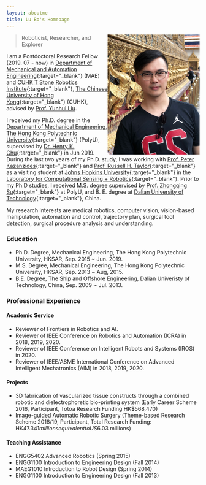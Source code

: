 ```yaml
---
layout: aboutme
title: Lu Bo's Homepage
---
```


<p class="full-width no-margin"><img src="/public/image/profile-lubo-2018.jpg" alt="lubo" style="width:15rem;height:19.6rem;" align="right"/></p>

<blockquote class="full-width"><p>Roboticist, Researcher, and Explorer</p></blockquote>

I am a Postdoctoral Research Fellow (2019. 07 - now) in [Department of Mechanical and Automation Engineering](http://www.mae.cuhk.edu.hk/){:target="_blank"} (MAE) and [CUHK T Stone Robotics Institute](http://www.cuhk.edu.hk/ri){:target="_blank"}, [The Chinese University of Hong Kong](http://www.cuhk.edu.hk){:target="_blank"} (CUHK), advised by [Prof. Yunhui Liu](http://www.mae.cuhk.edu.hk/people/list.php?name=yhliu).

I received my Ph.D. degree in the [Department of Mechanical Engineering](https://www.polyu.edu.hk/me/), [The Hong Kong Polytechnic University](https://www.polyu.edu.hk/en/){:target="_blank"} (PolyU), supervised by [Dr. Henry K. Chu](https://www.polyu.edu.hk/me/people/academic-teaching-staff/chu-kar-hang-henry-dr/){:target="_blank"} in Jun 2019.
During the last two years of my Ph.D. study, I was working with [Prof. Peter Kazanzides](http://smarts.lcsr.jhu.edu/people/peter-kazanzides/){:target="_blank"} and [Prof. Russell H. Taylor](https://www.cs.jhu.edu/~rht/){:target="_blank"} as a visiting student at [Johns Hopkins University](http://www.jhu.edu){:target="_blank"} in the [Laboratory for Computational Sensing + Robotics](http://lcsr.jhu.edu/){:target="_blank"}.
Prior to my Ph.D studies, I received M.S. degree supervised by [Prof. Zhongqing Su](https://www.polyu.edu.hk/me/people/academic-teaching-staff/su-zhong-qing-prof/){:target="_blank"} at PolyU, and B. E. degree at [Dalian University of Technology](https://en.dlut.edu.cn/){:target="_blank"}, China.

My research interests are medical robotics, computer vision, vision-based manipulation, automation and control, trajectory plan, surgical tool detection, surgical procedure analysis and understanding.

<!--You can find the detailed information about me in my {% if site.cv_chn %}curriculum vita ([ENG](../zrwang.resume/cv.pdf){:target="_blank"}, [CHN](../zrwang.resume.zh/cv.pdf){:target="_blank"}),{% else %}[Curriculum Vita](../zrwang.resume/cv.pdf){:target="_blank"}{% endif %} and some technique blog posts in this [LINK](../blog/){:target="_blank"}. -->

### Education
* Ph.D. Degree, Mechanical Engineering, The Hong Kong Polytechnic University, HKSAR, Sep. 2015 ~ Jun. 2019.
* M.S. Degree, Mechanical Engineering, The Hong Kong Polytechnic University, HKSAR, Sep. 2013 ~ Aug, 2015.
* B.E. Degree, The Ship and Offshore Engineering, Dalian Univeristy of Technology, China, Sep. 2009 ~ Jul. 2013.

### Professional Experience

#### Academic Service
* Reviewer of Frontiers in Robotics and AI.
* Reviewer of IEEE Conference on Robotics and Automation (ICRA) in 2018, 2019, 2020.
* Reviewer of IEEE Conference on Intelligent Robots and Systems (IROS) in 2020.
* Reviewer of IEEE/ASME International Conference on Advanced Intelligent Mechatronics (AIM) in 2018, 2019, 2020.

#### Projects
* 3D fabrication of vascularized tissue constructs through a combined robotic and dielectrophoretic bio-printing system (Early Career Scheme 2016, Participant, Totoa Research Funding HK$568,470)
* Image-guided Automatic Robotic Surgery (Theme-based Research Scheme 2018/19, Participant, Total Research Funding: HK$47.341 millions equivalent to US$6.03 millions)

<!--#### Examinership
* MPhil. Thesis Defense entitled "Development of Portable and Convenient to Use Cable Robot System" in July 2019
* MPhil. Thesis Defense entitled "Ray-based Interference Free Workspace Analysis and Path Planning for Cable-Driven Robots" in January 2019
* Ph.D. Thesis Defense entitled "Proprioception-Aided Visual State Estimation for Mobile Robots" in April 2019
-->

#### Teaching Assistance
* ENGG5402 Advanced Robotics (Spring 2015)
* ENGG1100 Introduction to Engineering Design (Fall 2014)
* MAEG1010 Introduction to Robot Design (Spring 2014)
* ENGG1100 Introduction to Engineering Design (Fall 2013)

<!-- #### Research Assistance
* Vision-based Calibration of Robot-Assisted MIS System (GRF-15)
* Development of a Robotic System for Nasal Surgery (ITF-14)
* Assistive Surgical Robots (CRF-13)
* A Robotic Assistant for Manipulating Uterus in Hysterectomy (ITF-12)
-->